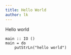 ```yaml
---
title: Hello World
author: lk
---
```


Hello world

```
main :: IO ()
main = do
    putStrLn("hello world")
```
